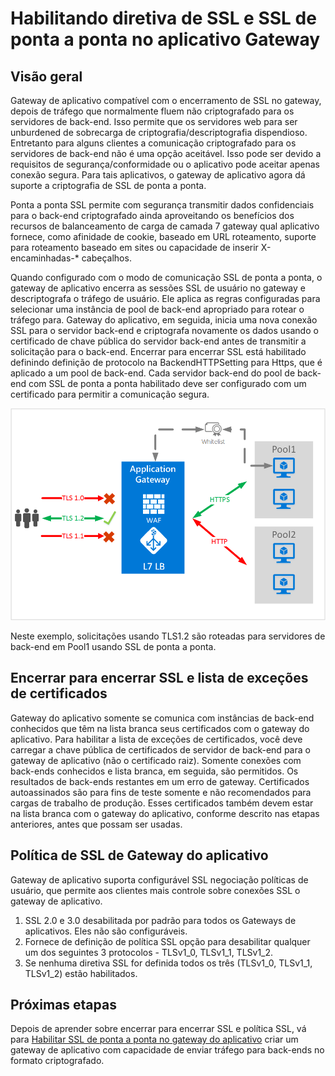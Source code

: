 <properties
   pageTitle="Habilitando diretiva de SSL e SSL de ponta a ponta no aplicativo Gateway | Microsoft Azure"
   description="Esta página fornece uma visão geral do Gateway aplicativo suporte para SSL de ponta a ponta."
   documentationCenter="na"
   services="application-gateway"
   authors="amsriva"
   manager="rossort"
   editor="amsriva"/>
<tags
   ms.service="application-gateway"
   ms.devlang="na"
   ms.topic="hero-article"
   ms.tgt_pltfrm="na"
   ms.workload="infrastructure-services"
   ms.date="10/25/2016"
   ms.author="amsriva"/>

# <a name="enabling-ssl-policy-and-end-to-end-ssl-on-application-gateway"></a>Habilitando diretiva de SSL e SSL de ponta a ponta no aplicativo Gateway

## <a name="overview"></a>Visão geral

Gateway de aplicativo compatível com o encerramento de SSL no gateway, depois de tráfego que normalmente fluem não criptografado para os servidores de back-end. Isso permite que os servidores web para ser unburdened de sobrecarga de criptografia/descriptografia dispendioso. Entretanto para alguns clientes a comunicação criptografado para os servidores de back-end não é uma opção aceitável. Isso pode ser devido a requisitos de segurança/conformidade ou o aplicativo pode aceitar apenas conexão segura. Para tais aplicativos, o gateway de aplicativo agora dá suporte a criptografia de SSL de ponta a ponta.

Ponta a ponta SSL permite com segurança transmitir dados confidenciais para o back-end criptografado ainda aproveitando os benefícios dos recursos de balanceamento de carga de camada 7 gateway qual aplicativo fornece, como afinidade de cookie, baseado em URL roteamento, suporte para roteamento baseado em sites ou capacidade de inserir X-encaminhadas-* cabeçalhos.

Quando configurado com o modo de comunicação SSL de ponta a ponta, o gateway de aplicativo encerra as sessões SSL de usuário no gateway e descriptografa o tráfego de usuário. Ele aplica as regras configuradas para selecionar uma instância de pool de back-end apropriado para rotear o tráfego para. Gateway do aplicativo, em seguida, inicia uma nova conexão SSL para o servidor back-end e criptografa novamente os dados usando o certificado de chave pública do servidor back-end antes de transmitir a solicitação para o back-end. Encerrar para encerrar SSL está habilitado definindo definição de protocolo na BackendHTTPSetting para Https, que é aplicado a um pool de back-end. Cada servidor back-end do pool de back-end com SSL de ponta a ponta habilitado deve ser configurado com um certificado para permitir a comunicação segura.

![cenário de ponta a ponta ssl][1]

Neste exemplo, solicitações usando TLS1.2 são roteadas para servidores de back-end em Pool1 usando SSL de ponta a ponta.

## <a name="end-to-end-ssl-and-whitelisting-of-certificates"></a>Encerrar para encerrar SSL e lista de exceções de certificados

Gateway do aplicativo somente se comunica com instâncias de back-end conhecidos que têm na lista branca seus certificados com o gateway do aplicativo. Para habilitar a lista de exceções de certificados, você deve carregar a chave pública de certificados de servidor de back-end para o gateway de aplicativo (não o certificado raiz). Somente conexões com back-ends conhecidos e lista branca, em seguida, são permitidos. Os resultados de back-ends restantes em um erro de gateway. Certificados autoassinados são para fins de teste somente e não recomendados para cargas de trabalho de produção. Esses certificados também devem estar na lista branca com o gateway do aplicativo, conforme descrito nas etapas anteriores, antes que possam ser usadas.

## <a name="application-gateway-ssl-policy"></a>Política de SSL de Gateway do aplicativo

Gateway de aplicativo suporta configurável SSL negociação políticas de usuário, que permite aos clientes mais controle sobre conexões SSL o gateway de aplicativo.

1. SSL 2.0 e 3.0 desabilitada por padrão para todos os Gateways de aplicativos. Eles não são configuráveis.
2. Fornece de definição de política SSL opção para desabilitar qualquer um dos seguintes 3 protocolos - TLSv1\_0, TLSv1\_1, TLSv1\_2.
3. Se nenhuma diretiva SSL for definida todos os três (TLSv1\_0, TLSv1\_1, TLSv1_2) estão habilitados.

## <a name="next-steps"></a>Próximas etapas

Depois de aprender sobre encerrar para encerrar SSL e política SSL, vá para [Habilitar SSL de ponta a ponta no gateway do aplicativo](application-gateway-end-to-end-ssl-powershell.md) criar um gateway de aplicativo com capacidade de enviar tráfego para back-ends no formato criptografado.

<!--Image references-->

[1]: ./media/application-gateway-backend-ssl/scenario.png